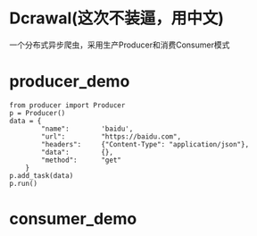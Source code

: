 # Dcrawal(这次不装逼，用中文)
一个分布式异步爬虫，采用生产Producer和消费Consumer模式

# producer_demo

    from producer import Producer
    p = Producer()
    data = {
            "name":        'baidu',                     
            "url":         "https://baidu.com",     
            "headers":     {"Content-Type": "application/json"},                         
            "data":        {},
            "method":      "get"                       
        }
    p.add_task(data)
    p.run()

# consumer_demo

